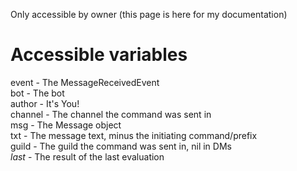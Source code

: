 Only accessible by owner (this page is here for my documentation)


# Accessible variables
event   - The MessageReceivedEvent  
bot     - The bot  
author  - It's You!  
channel - The channel the command was sent in  
msg     - The Message object  
txt     - The message text, minus the initiating command/prefix  
guild   - The guild the command was sent in, nil in DMs  
*last*  - The result of the last evaluation  
